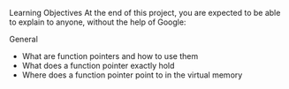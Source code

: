 Learning Objectives
At the end of this project, you are expected to be able to
explain to anyone, without the help of Google:

General
- What are function pointers and how to use them
- What does a function pointer exactly hold
- Where does a function pointer point to in the virtual memory
